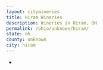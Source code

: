 ```yaml
---
layout: citywineries
title: Hiram Wineries
description: Wineries in Hiram, OH
permalink: /ohio/unknown/hiram/
state: oh
county: unknown
city: hiram
---
```

-
